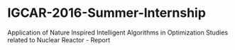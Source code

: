 # IGCAR-2016-Summer-Internship
Application of Nature Inspired Intelligent Algorithms in Optimization Studies related to Nuclear Reactor - Report
